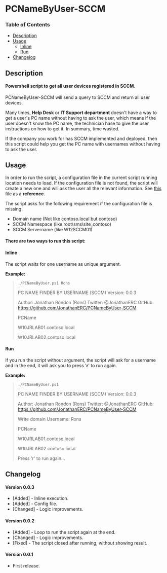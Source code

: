 # PCNameByUser-SCCM

### Table of Contents
+ [Description](#description)
+ [Usage](#usage)  
  + [Inline](#inline)
  + [Run](#run)
+ [Changelog](#changelog)

## Description
#### Powershell script to get all user devices registered in SCCM.

PCNameByUser-SCCM will send a query to SCCM and return all user devices.

Many times, **Help Desk** or **IT Support department** doesn't have a way to get a user's PC name without having to ask the user, which means if the user doesn't know the PC name, the technician hase to give the user instructions on how to get it. In summary, time wasted.

If the company you work for has SCCM implemented and deployed, then this script could help you get the PC name with usernames without having to ask the user.

## Usage

In order to run the script, a configuration file in the current script running location needs to load. If the configuration file is not found, the script will create a new one and will ask the user all the relevant information. See [this](PCNameByUser.config) file as a **reference**.

The script asks for the following requirement if the configuration file is missing:
- Domain name (Not like contoso.local but contoso)
- SCCM Namespace (like root\sms\site_contoso)
- SCCM Servername (like W12SCCM01)

#### There are two ways to run this script:

#### Inline

The script waits for one username as unique argument.

**Example:** 
> `./PCNameByUser.ps1 Rons`
> 
> PC NAME FINDER BY USERNAME (SCCM)
> Version: 0.0.3
> 
> Author: Jonathan Rondon (Rons)
> Twitter: @JonathanERC
> GitHub: https://github.com/JonathanERC/PCNameByUser-SCCM
> 
> PCName
> 
> W10JRLAB01.contoso.local
> 
> W10JRLAB02.contoso.local

#### Run

If you run the script without argument, the script will ask for a username and in the end, it will ask you to press '**r**' to run again.

**Example:** 
> `./PCNameByUser.ps1`
> 
> PC NAME FINDER BY USERNAME (SCCM)
> Version: 0.0.3
> 
> Author: Jonathan Rondon (Rons)
> Twitter: @JonathanERC
> GitHub: https://github.com/JonathanERC/PCNameByUser-SCCM
> 
> Write domain Username: Rons
> 
> PCName
> 
> W10JRLAB01.contoso.local
> 
> W10JRLAB02.contoso.local
> 
> Press 'r' to run again...


## Changelog

#### Version 0.0.3
- [Added] - Inline execution.
- [Added] - Config file.
- [Changed] - Logic improvements.

#### Version 0.0.2
- [Added] - Loop to run the script again at the end.
- [Changed] - Logic improvements.
- [Fixed] - The script closed after running, without showing result.

#### Version 0.0.1
- First release.
